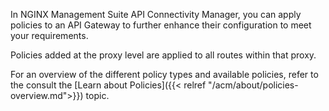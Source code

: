 In NGINX Management Suite API Connectivity Manager, you can apply policies to an API Gateway to further enhance their configuration to meet your requirements.

Policies added at the proxy level are applied to all routes within that proxy.

For an overview of the different policy types and available policies, refer to the  consult the [Learn about Policies]({{< relref "/acm/about/policies-overview.md">}}) topic.

<!-- Do not remove. Keep this code at the bottom of the include -->
<!-- DOCS-1117 -->